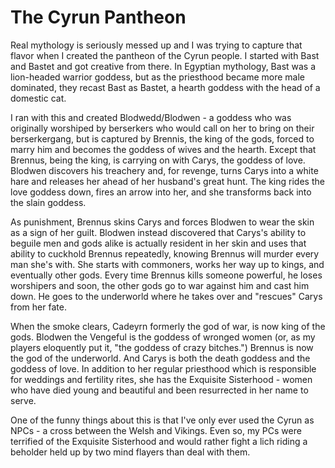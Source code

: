 # The Cyrun Pantheon

Real mythology is seriously messed up and I was trying to capture that flavor when I created the pantheon of the Cyrun people. I started with Bast and Bastet and got creative from there. In Egyptian mythology, Bast was a lion-headed warrior goddess, but as the priesthood became more male dominated, they recast Bast as Bastet, a hearth goddess with the head of a domestic cat.

I ran with this and created Blodwedd/Blodwen - a goddess who was originally worshiped by berserkers who would call on her to bring on their berserkergang, but is captured by Brennis, the king of the gods, forced to marry him and becomes the goddess of wives and the hearth. Except that Brennus, being the king, is carrying on with Carys, the goddess of love. Blodwen discovers his treachery and, for revenge, turns Carys into a white hare and releases her ahead of her husband's great hunt. The king rides the love goddess down, fires an arrow into her, and she transforms back into the slain goddess.

As punishment, Brennus skins Carys and forces Blodwen to wear the skin as a sign of her guilt. Blodwen instead discovered that Carys's ability to beguile men and gods alike is actually resident in her skin and uses that ability to cuckhold Brennus repeatedly, knowing Brennus will murder every man she's with. She starts with commoners, works her way up to kings, and eventually other gods. Every time Brennus kills someone powerful, he loses worshipers and soon, the other gods go to war against him and cast him down. He goes to the underworld where he takes over and "rescues" Carys from her fate.

When the smoke clears, Cadeyrn formerly the god of war, is now king of the gods. Blodwen the Vengeful is the goddess of wronged women (or, as my players eloquently put it, "the goddess of crazy bitches.") Brennus is now the god of the underworld. And Carys is both the death goddess and the goddess of love. In addition to her regular priesthood which is responsible for weddings and fertility rites, she has the Exquisite Sisterhood - women who have died young and beautiful and been resurrected in her name to serve.

One of the funny things about this is that I've only ever used the Cyrun as NPCs - a cross between the Welsh and Vikings. Even so, my PCs were terrified of the Exquisite Sisterhood and would rather fight a lich riding a beholder held up by two mind flayers than deal with them.
